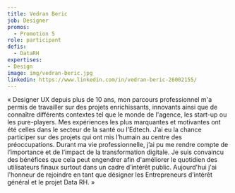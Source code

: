 ```yaml
---
title: Vedran Beric
job: Designer
promos:
  - Promotion 5
role: participant
defis:
  - DataRH
expertises:
- Design
image: img/vedran-beric.jpg
linkedin: https://www.linkedin.com/in/vedran-beric-26002155/
---
```

« Designer UX depuis plus de 10 ans, mon parcours professionnel m'a permis de travailler sur des projets enrichissants, innovants ainsi que de connaître différents contextes tel que le monde de l'agence, les start-up ou les pure-players. Mes expériences les plus marquantes et motivantes ont été celles dans le secteur de la santé ou l’Edtech. J’ai eu la chance participer sur des projets qui ont mis l’humain au centre des préoccupations. Durant ma vie professionnelle, j’ai pu me rendre compte de l’importance et de l’impact de la transformation digitale. Je suis convaincu des bénéfices que cela peut engendrer afin d'améliorer le quotidien des utilisateurs finaux surtout dans un cadre d’intérêt public. Aujourd'hui j'ai l'honneur de rejoindre en tant que désigner les Entrepreneurs d’intérêt général et le projet Data RH. »

